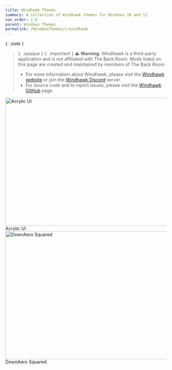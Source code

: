 ```yaml
---
title: Windhawk Themes
summary: A collection of Windhawk themes for Windows 10 and 11
nav_order: 2.6
parent: Windows Themes
permalink: /WindowsThemes/c/windhawk
---
```


{: .note }
> {: .opaque }
> {: .important }
> ⚠️ **Warning**: Windhawk is a third-party application and is not affiliated with The Back Room. Mods listed on this page are created and maintained by members of The Back Room.  
> 
> - For more information about Windhawk, please visit the [Windhawk website](https://windhawk.net) or join the [Windhawk Discord](https://discord.com/servers/windhawk-923944342991818753) server.
> - For source code and to report issues, please visit the [Windhawk GitHub](https://github.com/ramensoftware/windhawk) page.

<div class="gallery text-delta">
<div class="gallery-item">
<a target="_blank" href="/WindowsThemes/c/windhawk/AcrylicUI">
<img src="https://the-back-room.info/assets/images/previews/notification-center-styler/acrylic.bmp?raw=True" alt="Acrylic UI" width="600" height="400">
</a>
<div class="desc">Acrylic UI</div>
</div>
<div class="gallery-item">
<a target="_blank" href="/WindowsThemes/c/windhawk/DownAeroSquared">
<img src="https://the-back-room.info/assets/images/previews/windhawk-themes/down-aero-squared/Preview.bmp?raw=True" alt="DownAero Squared" width="600" height="400">
</a>
<div class="desc">DownAero Squared</div>
</div>
</div>
